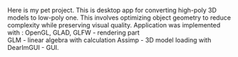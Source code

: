 Here is my pet project.
This is desktop app for converting high-poly 3D models to low-poly one. This involves optimizing object geometry to reduce complexity while preserving visual quality.
Application was implemented with :
OpenGL, GLAD, GLFW  - rendering part   
GLM - linear algebra with calculation
Assimp - 3D model loading with 
DearImGUI - GUI.
